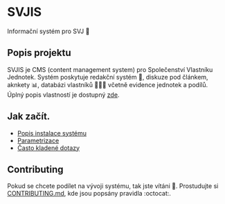 # SVJIS

Informační systém pro SVJ :house_with_garden:

## Popis projektu

SVJIS je CMS (content management system) pro Společenství Vlastníku Jednotek. Systém poskytuje redakční systém :memo:, diskuze pod článkem, aknkety :bar_chart:, databázi vlastníků :family_man_woman_boy: včetně evidence jednotek a podílů. Úplný popis vlastností je dostupný [zde](https://github.com/berk76/svjis/wiki/Vlastnosti).

## Jak začít.

* [Popis instalace systému](https://github.com/berk76/svjis/wiki/Instalace)
* [Parametrizace](https://github.com/berk76/svjis/wiki/Parametrizace)
* [Často kladené dotazy](https://github.com/berk76/svjis/wiki/FAQ)

## Contributing

Pokud se chcete podílet na vývoji systému, tak jste vítáni :blue_heart:. Prostudujte si [CONTRIBUTING.md](CONTRIBUTING.md), kde jsou popsány pravidla :octocat:.
